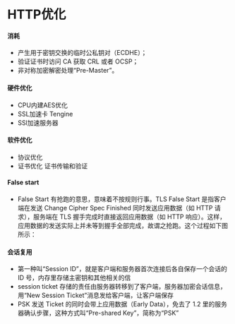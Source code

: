 # HTTP优化
#### 消耗
* 产生用于密钥交换的临时公私钥对（ECDHE）；
* 验证证书时访问 CA 获取 CRL 或者 OCSP；
* 非对称加密解密处理“Pre-Master”。

#### 硬件优化
* CPU内建AES优化
* SSL加速卡 Tengine
* SSl加速服务器

#### 软件优化
* 协议优化
* 证书优化 证书传输和验证

#### False start
* False Start 有抢跑的意思，意味着不按规则行事。TLS False Start 是指客户端在发送 Change Cipher Spec Finished 同时发送应用数据（如 HTTP 请求），服务端在 TLS 握手完成时直接返回应用数据（如 HTTP 响应）。这样，应用数据的发送实际上并未等到握手全部完成，故谓之抢跑。这个过程如下图所示：

#### 会话复用
* 第一种叫“Session ID”，就是客户端和服务器首次连接后各自保存一个会话的 ID 号，内存里存储主密钥和其他相关的信
* session ticket 存储的责任由服务器转移到了客户端，服务器加密会话信息，用“New Session Ticket”消息发给客户端，让客户端保存
* PSK 发送 Ticket 的同时会带上应用数据（Early Data），免去了 1.2 里的服务器确认步骤，这种方式叫“Pre-shared Key”，简称为“PSK”


